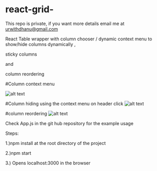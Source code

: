 # react-grid-
This repo is private, if you want more details email me at urwithdhanu@gmail.com

React Table wrapper with column chooser / dynamic context menu to show/hide columns dynamically ,

sticky columns

and

column reordering

#Column context menu

![alt text](https://github.com/DhanaTontanahal/react-grid-/blob/master/table1.JPG)

#Column hiding using the context menu on header click
![alt text](https://github.com/DhanaTontanahal/react-grid-/blob/master/table1.JPG)

#column reordering 
![alt text](https://github.com/DhanaTontanahal/react-grid-/blob/master/table1.JPG)


Check App.js in the git hub repository for the example usage

Steps:

1.)npm install at the root directory of the project


2.)npm start


3.) Opens localhost:3000 in the browser







